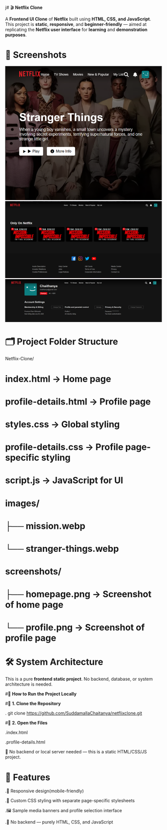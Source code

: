 j# 🎬 **Netflix Clone**

A **Frontend UI Clone** of **Netflix** built using **HTML, CSS, and JavaScript**.  
This project is **static**, **responsive**, and **beginner-friendly** — aimed at replicating the **Netflix user interface** for **learning** and **demonstration purposes**.

# 🔗 **Screenshots**

![image alt](https://github.com/SuddamallaChaitanya/NETFLIX-CLONE/blob/29284999746915b28797a96be07249cf1c3ba277/Screenshot%202025-06-12%20214041.png)
![image alt](https://github.com/SuddamallaChaitanya/NETFLIX-CLONE/blob/d87ccf0c74835c243a6ff94b5ce4cc064112254b/Screenshot%202025-06-12%20205257.png)
![image alt](https://github.com/SuddamallaChaitanya/NETFLIX-CLONE/blob/5a6c9f4bffa373be3273dbec600c15819b3f9ecf/Screenshot%202025-06-12%20205354.png)

 # 🗂 **Project Folder Structure**

Netflix-Clone/
# index.html                 → Home page
# profile-details.html       → Profile page
# styles.css                 → Global styling
# profile-details.css        → Profile page-specific styling
# script.js                  → JavaScript for UI
# images/
# ├── mission.webp
# └── stranger-things.webp
# screenshots/
# ├── homepage.png           → Screenshot of home page
# └── profile.png            → Screenshot of profile page

# **🛠 System Architecture**

This is a pure **frontend static project**. No backend, database, or system architecture is needed.

#🚀 **How to Run the Project Locally**

#🔹 **1. Clone the Repository**

. git clone https://github.com/SuddamallaChaitanya/netflixclone.git

#🔹 **2. Open the Files**

.index.html

.profile-details.html

🧠 No backend or local server needed — this is a static HTML/CSS/JS project.


# 🧾 **Features**

.📱 Responsive design(mobile-friendly)

.🎨 Custom CSS styling with separate page-specific stylesheets

.🖼 Sample media banners and profile selection interface

.🔧 No backend — purely HTML, CSS, and JavaScript


